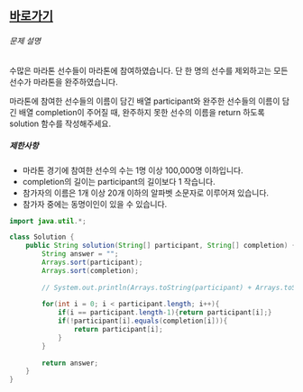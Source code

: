 

## [바로가기](https://school.programmers.co.kr/learn/courses/30/lessons/42576)

###### 문제 설명

수많은 마라톤 선수들이 마라톤에 참여하였습니다. 단 한 명의 선수를 제외하고는 모든 선수가 마라톤을 완주하였습니다.

마라톤에 참여한 선수들의 이름이 담긴 배열 participant와 완주한 선수들의 이름이 담긴 배열 completion이 주어질 때, 완주하지 못한 선수의 이름을 return 하도록 solution 함수를 작성해주세요.

##### 제한사항

-   마라톤 경기에 참여한 선수의 수는 1명 이상 100,000명 이하입니다.
-   completion의 길이는 participant의 길이보다 1 작습니다.
-   참가자의 이름은 1개 이상 20개 이하의 알파벳 소문자로 이루어져 있습니다.
-   참가자 중에는 동명이인이 있을 수 있습니다.


```java
import java.util.*;

class Solution {
    public String solution(String[] participant, String[] completion) {
        String answer = "";
        Arrays.sort(participant);
        Arrays.sort(completion);
        
        // System.out.println(Arrays.toString(participant) + Arrays.toString(completion));
        
        for(int i = 0; i < participant.length; i++){
            if(i == participant.length-1){return participant[i];}
            if(!participant[i].equals(completion[i])){
                return participant[i];
            }
        }
        
        return answer;
    }
}
```